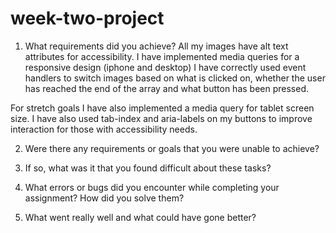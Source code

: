 # week-two-project

1. What requirements did you achieve?
All my images have alt text attributes for accessibility.
I have implemented media queries for a responsive design (iphone and desktop)
I have correctly used event handlers to switch images based on what is clicked on, whether the user has reached the end of the array and what button has been pressed.

For stretch goals I have also implemented a media query for tablet screen size. I have also used tab-index and aria-labels on my buttons to improve interaction for those with accessibility needs.

2. Were there any requirements or goals that you were unable to achieve?


3. If so, what was it that you found difficult about these tasks?


4. What errors or bugs did you encounter while completing your assignment? How did you solve them?


5. What went really well and what could have gone better?